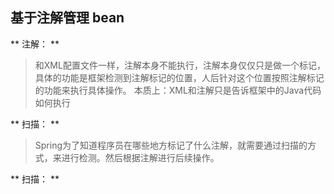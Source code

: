 ## 基于注解管理 bean
** 注解： **
> 和XML配置文件一样，注解本身不能执行，注解本身仅仅只是做一个标记，具体的功能是框架检测到注解标记的位置，人后针对这个位置按照注解标记的功能来执行具体操作。
> 本质上：XML和注解只是告诉框架中的Java代码如何执行

** 扫描： **
> Spring为了知道程序员在哪些地方标记了什么注解，就需要通过扫描的方式，来进行检测。然后根据注解进行后续操作。

** 扫描： **
